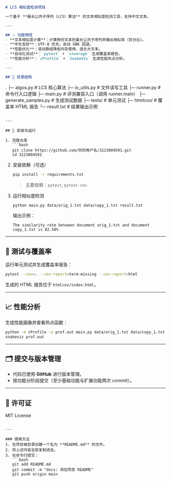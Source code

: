 

```markdown
# LCS 相似度检测项目

一个基于 **最长公共子序列（LCS）算法** 的文本相似度检测工具，支持中文文本。

---

## ✨ 功能特性
- **文本相似度计算**：计算两份文本的最长公共子序列并输出相似率（百分比）。
- **中文友好**：UTF-8 优先，自动 GBK 回退。
- **性能优化**：滚动数组降低内存使用，适合大文本。
- **自动化测试**：`pytest` + `coverage` 生成覆盖率报告。
- **性能分析**：`cProfile` + `SnakeViz` 生成性能热点分析。

---

## 📂 目录结构
```

.
├─ algos.py            # LCS 核心算法
├─ io\_utils.py         # 文件读写工具
├─ runner.py           # 命令行入口逻辑
├─ main.py             # 评测兼容入口（调用 runner.main）
├─ generate\_samples.py # 生成测试数据
├─ tests/              # 单元测试
├─ htmlcov/            # 覆盖率 HTML 报告
└─ result.txt          # 结果输出示例

````

---

## 🚀 安装与运行

1. 克隆仓库
   ```bash
   git clone https://github.com/你的用户名/3123004591.git
   cd 3123004591
````

2. 安装依赖（可选）

   ```bash
   pip install -r requirements.txt
   ```

   > 主要依赖：`pytest`, `pytest-cov`

3. 运行相似度检测

   ```bash
   python main.py data/orig_1.txt data/copy_1.txt result.txt
   ```

   输出示例：

   ```
   The similarity rate between document orig_1.txt and document copy_1.txt is 82.50%
   ```

---

## 🧪 测试与覆盖率

运行单元测试并生成覆盖率报告：

```bash
pytest --cov=. --cov-report=term-missing --cov-report=html
```

生成的 HTML 报告位于 `htmlcov/index.html`。

---

## 📈 性能分析

生成性能画像并查看热点函数：

```bash
python -m cProfile -o prof.out main.py data/orig_1.txt data/copy_1.txt result.txt
snakeviz prof.out
```

---

## 🗂️ 提交与版本管理

* 代码已使用 **GitHub** 进行版本管理。
* 按功能分阶段提交（至少基础功能与扩展功能两次 commit）。

---

## 📜 许可证

MIT License

````

---

### 使用方法
1. 在项目根目录创建一个名为 **README.md** 的文件。
2. 将上述内容全部复制进去。
3. 在命令行提交：
   ```bash
   git add README.md
   git commit -m "docs: 添加项目 README"
   git push origin main
````


